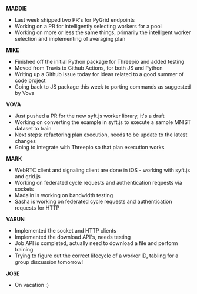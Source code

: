 **MADDIE**

- Last week shipped two PR's for PyGrid endpoints
- Working on a PR for intelligently selecting workers for a pool
- Working on more or less the same things, primarily the intelligent worker selection and implementing of averaging plan

**MIKE**

- Finished off the initial Python package for Threepio and added testing
- Moved from Travis to Github Actions, for both JS and Python
- Writing up a Github issue today for ideas related to a good summer of code project
- Going back to JS package this week to porting commands as suggested by Vova

**VOVA**

- Just pushed a PR for the new syft.js worker library, it's a draft
- Working on converting the example in syft.js to execute a sample MNIST dataset to train
- Next steps: refactoring plan execution, needs to be update to the latest changes
- Going to integrate with Threepio so that plan execution works

**MARK**

- WebRTC client and signaling client are done in iOS - working with syft.js and grid.js
- Working on federated cycle requests and authentication requests via sockets
- Madalin is working on bandwidth testing
- Sasha is working on federated cycle requests and authentication requests for HTTP

**VARUN**

- Implemented the socket and HTTP clients
- Implemented the download API's, needs testing
- Job API is completed, actually need to download a file and perform training
- Trying to figure out the correct lifecycle of a worker ID, tabling for a group discussion tomorrow!

**JOSE**

- On vacation :)
